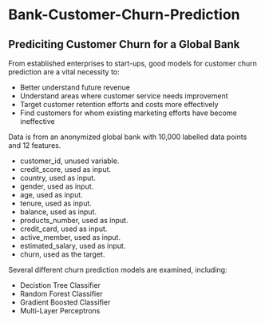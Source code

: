 # Bank-Customer-Churn-Prediction

## Prediciting Customer Churn for a Global Bank


From established enterprises to start-ups, good models for customer churn prediction are a vital necessity to:

- Better understand future revenue
- Understand areas where customer service needs improvement
- Target customer retention efforts and costs more effectively
- Find customers for whom existing marketing efforts have become ineffective

Data is from an anonymized global bank with 10,000 labelled data points and 12 features.

- customer_id, unused variable.
- credit_score, used as input.
- country, used as input.
- gender, used as input.
- age, used as input.
- tenure, used as input.
- balance, used as input.
- products_number, used as input.
- credit_card, used as input.
- active_member, used as input.
- estimated_salary, used as input.
- churn, used as the target.

Several different churn prediction models are examined, including:

- Decistion Tree Classifier
- Random Forest Classifier
- Gradient Boosted Classifier
- Multi-Layer Perceptrons
